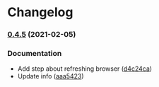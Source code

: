 # Changelog

### [0.4.5](https://www.github.com/zachowj/hass-node-red/compare/v0.4.4...v0.4.5) (2021-02-05)


### Documentation

* Add step about refreshing browser ([d4c24ca](https://www.github.com/zachowj/hass-node-red/commit/d4c24cac8ffdd5ccccffc9d074d87a1bd133e537))
* Update info ([aaa5423](https://www.github.com/zachowj/hass-node-red/commit/aaa54231ea482a8413128add61d79f312934aa1a))
